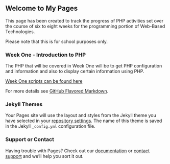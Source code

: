 ## Welcome to My Pages

This page has been created to track the progress of PHP activities set over the course of six to eight weeks for the programming portion of Web-Based Technologies.

Please note that this is for school purposes only.


### Week One - Introduction to PHP

The PHP that will be covered in Week One will be to get PHP configuration and information and also to display certain information using PHP.

[Week One scripts can be found here]()



For more details see [GitHub Flavored Markdown](https://guides.github.com/features/mastering-markdown/).

### Jekyll Themes

Your Pages site will use the layout and styles from the Jekyll theme you have selected in your [repository settings](https://github.com/jamespssmith/php-excercises/settings). The name of this theme is saved in the Jekyll `_config.yml` configuration file.

### Support or Contact

Having trouble with Pages? Check out our [documentation](https://help.github.com/categories/github-pages-basics/) or [contact support](https://github.com/contact) and we’ll help you sort it out.
